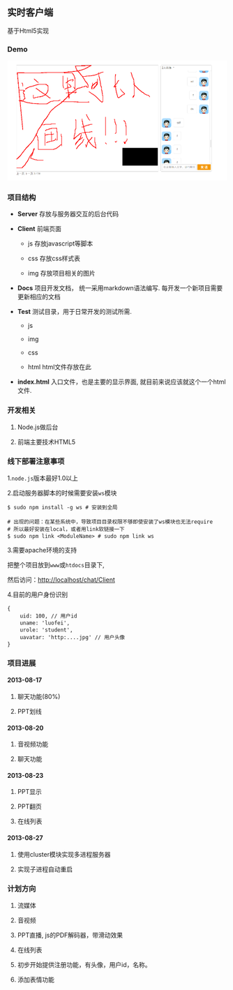 ## 实时客户端

基于Html5实现

### Demo

![Picture](./Client/img/demo.png)

### 项目结构

- **Server** 存放与服务器交互的后台代码

- **Client** 前端页面

    - js 存放javascript等脚本

    - css 存放css样式表

    - img 存放项目相关的图片

- **Docs** 项目开发文档， 统一采用markdown语法编写. 每开发一个新项目需要更新相应的文档

- **Test** 测试目录，用于日常开发的测试所需.

    - js

    - img

    - css

    - html html文件存放在此

- **index.html** 入口文件，也是主要的显示界面, 就目前来说应该就这个一个html文件.

### 开发相关

1. Node.js做后台

2. 前端主要技术HTML5

### 线下部署注意事项

1.`node.js`版本最好1.0以上

2.启动服务器脚本的时候需要安装`ws`模块

    $ sudo npm install -g ws # 安装到全局

    # 出现的问题：在某些系统中，导致项目目录权限不够即使安装了ws模块也无法require
    # 所以最好安装在local，或者用link软链接一下
    $ sudo npm link <ModuleName> # sudo npm link ws

3.需要apache环境的支持

把整个项目放到`www`或`htdocs`目录下,

然后访问：[http://localhost/chat/Client](http://localhost/chat/Client)

4.目前的用户身份识别

    {
        uid: 100, // 用户id
        uname: 'luofei',
        urole: 'student',
        uavatar: 'http:....jpg' // 用户头像
    }

### 项目进展

#### 2013-08-17

1. 聊天功能(80%)

2. PPT划线

#### 2013-08-20

1. 音视频功能

2. 聊天功能

#### 2013-08-23

1. PPT显示

2. PPT翻页

3. 在线列表

#### 2013-08-27

1. 使用cluster模块实现多进程服务器

2. 实现子进程自动重启

### 计划方向

1. 流媒体

2. 音视频

3. PPT直播, js的PDF解码器，带滑动效果

4. 在线列表

5. 初步开始提供注册功能，有头像，用户id，名称。

6. 添加表情功能
